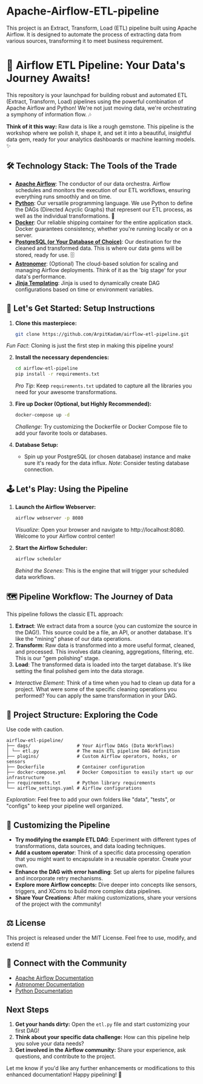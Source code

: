 # Apache-Airflow-ETL-pipeline
This project is an Extract, Transform, Load (ETL) pipeline built using Apache Airflow. It is designed to automate the process of extracting data from various sources, transforming it to meet business requirement.
# 🚀 Airflow ETL Pipeline: Your Data's Journey Awaits!

This repository is your launchpad for building robust and automated ETL (Extract, Transform, Load) pipelines using the powerful combination of Apache Airflow and Python! We're not just moving data, we're orchestrating a symphony of information flow. 🎶

**Think of it this way:** Raw data is like a rough gemstone. This pipeline is the workshop where we polish it, shape it, and set it into a beautiful, insightful data gem, ready for your analytics dashboards or machine learning models. ✨

## 🛠️ Technology Stack: The Tools of the Trade

*   **[Apache Airflow](https://airflow.apache.org/)**: The conductor of our data orchestra. Airflow schedules and monitors the execution of our ETL workflows, ensuring everything runs smoothly and on time.
*   **[Python](https://www.python.org/)**: Our versatile programming language. We use Python to define the DAGs (Directed Acyclic Graphs) that represent our ETL process, as well as the individual transformations. 🐍
*   **[Docker](https://www.docker.com/)**: Our reliable shipping container for the entire application stack. Docker guarantees consistency, whether you're running locally or on a server.
*   **[PostgreSQL (or Your Database of Choice)](https://www.postgresql.org/)**: Our destination for the cleaned and transformed data. This is where our data gems will be stored, ready for use. 🗄️
*   **[Astronomer](https://www.astronomer.io/)**: (Optional) The cloud-based solution for scaling and managing Airflow deployments. Think of it as the 'big stage' for your data's performance.
* **[Jinja Templating](https://jinja.palletsprojects.com/en/3.1.x/)**: Jinja is used to dynamically create DAG configurations based on time or environment variables.

## 🏁 Let's Get Started: Setup Instructions

1.  **Clone this masterpiece:**
    ```bash
    git clone https://github.com/ArpitKadam/airflow-etl-pipeline.git
    ```
   _Fun Fact_: Cloning is just the first step in making this pipeline yours!

2.  **Install the necessary dependencies:**
    ```bash
    cd airflow-etl-pipeline
    pip install -r requirements.txt
    ```
    _Pro Tip_: Keep `requirements.txt` updated to capture all the libraries you need for your awesome transformations.

3.  **Fire up Docker (Optional, but Highly Recommended):**
    ```bash
    docker-compose up -d
    ```
    _Challenge_: Try customizing the Dockerfile or Docker Compose file to add your favorite tools or databases.

4.  **Database Setup:**
    *   Spin up your PostgreSQL (or chosen database) instance and make sure it's ready for the data influx.
     _Note_: Consider testing database connection.

## 🕹️ Let's Play: Using the Pipeline

1.  **Launch the Airflow Webserver:**
    ```bash
    airflow webserver -p 8080
    ```
    _Visualize_: Open your browser and navigate to http://localhost:8080. Welcome to your Airflow control center!

2.  **Start the Airflow Scheduler:**
    ```bash
    airflow scheduler
    ```
    _Behind the Scenes_: This is the engine that will trigger your scheduled data workflows.

## 🗺️ Pipeline Workflow: The Journey of Data

This pipeline follows the classic ETL approach:

1.  **Extract**: We extract data from a source (you can customize the source in the DAG!). This source could be a file, an API, or another database. It's like the "mining" phase of our data operations.
2.  **Transform**: Raw data is transformed into a more useful format, cleaned, and processed. This involves data cleaning, aggregations, filtering, etc. This is our "gem polishing" stage.
3.  **Load**: The transformed data is loaded into the target database. It's like setting the final polished gem into the data storage.

*   _Interactive Element_: Think of a time when you had to clean up data for a project. What were some of the specific cleaning operations you performed? You can apply the same transformation in your DAG.

## 📂 Project Structure: Exploring the Code
Use code with caution.
```
airflow-etl-pipeline/
├── dags/                 # Your Airflow DAGs (Data Workflows)
│ └── etl.py              # The main ETL pipeline DAG definition
├── plugins/              # Custom Airflow operators, hooks, or sensors
├── Dockerfile            # Container configuration
├── docker-compose.yml    # Docker Composition to easily start up our infrastructure
├── requirements.txt      # Python library requirements
└── airflow_settings.yaml # Airflow configurations
```
_Exploration_: Feel free to add your own folders like "data", "tests", or "configs" to keep your pipeline well organized.

## 📜 Customizing the Pipeline

*   **Try modifying the example ETL DAG**: Experiment with different types of transformations, data sources, and data loading techniques.
*   **Add a custom operator**: Think of a specific data processing operation that you might want to encapsulate in a reusable operator. Create your own.
*   **Enhance the DAG with error handling**: Set up alerts for pipeline failures and incorporate retry mechanisms.
*   **Explore more Airflow concepts:** Dive deeper into concepts like sensors, triggers, and XComs to build more complex data pipelines.
*   **Share Your Creations**: After making customizations, share your versions of the project with the community!

## ⚖️ License

This project is released under the MIT License. Feel free to use, modify, and extend it!

## 💬 Connect with the Community

*   [Apache Airflow Documentation](https://airflow.apache.org/docs/)
*   [Astronomer Documentation](https://docs.astronomer.io/)
*   [Python Documentation](https://docs.python.org/3/)

## Next Steps

1.  **Get your hands dirty:** Open the `etl.py` file and start customizing your first DAG!
2.  **Think about your specific data challenge:** How can this pipeline help you solve your data needs?
3.  **Get involved in the Airflow community:** Share your experience, ask questions, and contribute to the project.

Let me know if you'd like any further enhancements or modifications to this enhanced documentation! Happy pipelining! 🚀
